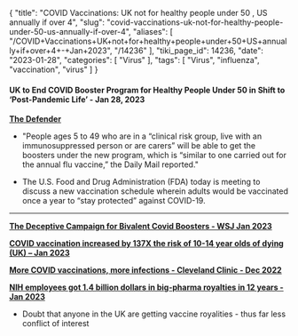 {
    "title": "COVID Vaccinations: UK not for healthy people under 50 , US annually if over 4",
    "slug": "covid-vaccinations-uk-not-for-healthy-people-under-50-us-annually-if-over-4",
    "aliases": [
        "/COVID+Vaccinations+UK+not+for+healthy+people+under+50+US+annually+if+over+4+-+Jan+2023",
        "/14236"
    ],
    "tiki_page_id": 14236,
    "date": "2023-01-28",
    "categories": [
        "Virus"
    ],
    "tags": [
        "Virus",
        "influenza",
        "vaccination",
        "virus"
    ]
}


#### UK to End COVID Booster Program for Healthy People Under 50 in Shift to ‘Post-Pandemic Life’ - Jan 28, 2023

 **[The Defender](https://childrenshealthdefense.org/defender/uk-covid-vaccine-booster-post-pandemic/?utm_source=salsa&eType=EmailBlastContent&eId=e065c53b-1f73-46a2-b8a6-2fde5a150956)** 

* "People ages 5 to 49 who are in a “clinical risk group, live with an immunosuppressed person or are carers” will be able to get the boosters under the new program, which is “similar to one carried out for the annual flu vaccine,” the Daily Mail reported."

* The U.S. Food and Drug Administration (FDA) today is meeting to discuss a new vaccination schedule wherein adults would be vaccinated once a year to “stay protected” against COVID-19.

---

 **[The Deceptive Campaign for Bivalent Covid Boosters - WSJ Jan 2023](/posts/the-deceptive-campaign-for-bivalent-covid-boosters-wsj)** 

 **[COVID vaccination increased by 137X the risk of 10-14 year olds of dying (UK) – Jan 2023](/posts/covid-vaccination-increased-by-137x-the-risk-of-10-14-year-olds-of-dying-uk)** 

 **[More COVID vaccinations, more infections - Cleveland Clinic - Dec 2022](/posts/more-covid-vaccinations-more-infections-cleveland-clinic)** 

 **[NIH employees got 1.4 billion dollars in big-pharma royalties in 12 years - Jan 2023](/posts/nih-employees-got-14-billion-dollars-in-big-pharma-royalties-in-12-years)** 

* Doubt that anyone in the UK are getting vaccine royalities - thus far less conflict of interest

<!-- ~tc~ (alias(COVID Vaccination policy: UK only if over age 50, US annually for age 5 and up - Jan 2023)) ~/tc~ -->

<!-- ~tc~ (alias(COVID Vaccinations: UK not for healthy people Under 50 , US annually for age 5 and up - Jan 2023)) ~/tc~ -->